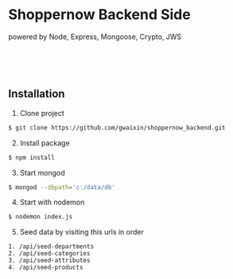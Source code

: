 # Shoppernow Backend Side
powered by Node, Express, Mongoose, Crypto, JWS

<br>
<br>
<br>

## Installation

1. Clone project
```sh
$ git clone https://github.com/gwaixin/shoppernow_backend.git
```

2. Install package
```sh
$ npm install
```

3. Start mongod
```sh
$ mongod --dbpath='c:/data/db'
```

4. Start with nodemon
```sh
$ nodemon index.js
```

5. Seed data by visiting this urls in order
```
1. /api/seed-departments
2. /api/seed-categories
3. /api/seed-attributes
4. /api/seed-products
```
